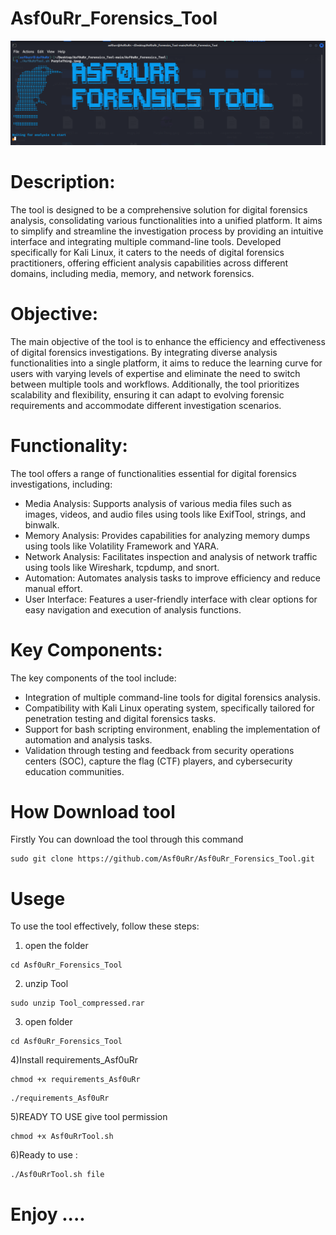 # Asf0uRr_Forensics_Tool
![Screenshot](gg.png)
# Description:
The tool is designed to be a comprehensive solution for digital forensics analysis, consolidating various functionalities into a unified platform. It aims to simplify and streamline the investigation process by providing an intuitive interface and integrating multiple command-line tools. Developed specifically for Kali Linux, it caters to the needs of digital forensics practitioners, offering efficient analysis capabilities across different domains, including media, memory, and network forensics.

# Objective:
The main objective of the tool is to enhance the efficiency and effectiveness of digital forensics investigations. By integrating diverse analysis functionalities into a single platform, it aims to reduce the learning curve for users with varying levels of expertise and eliminate the need to switch between multiple tools and workflows. Additionally, the tool prioritizes scalability and flexibility, ensuring it can adapt to evolving forensic requirements and accommodate different investigation scenarios.

# Functionality:
The tool offers a range of functionalities essential for digital forensics investigations, including:

* Media Analysis: Supports analysis of various media files such as images, videos, and audio files using tools like ExifTool, strings, and binwalk.
* Memory Analysis: Provides capabilities for analyzing memory dumps using tools like Volatility Framework and YARA.
* Network Analysis: Facilitates inspection and analysis of network traffic using tools like Wireshark, tcpdump, and snort.
* Automation: Automates analysis tasks to improve efficiency and reduce manual effort.
* User Interface: Features a user-friendly interface with clear options for easy navigation and execution of analysis functions.
# Key Components:
The key components of the tool include:

* Integration of multiple command-line tools for digital forensics analysis.
* Compatibility with Kali Linux operating system, specifically tailored for penetration testing and digital forensics tasks.
* Support for bash scripting environment, enabling the implementation of automation and analysis tasks.
* Validation through testing and feedback from security operations centers (SOC), capture the flag (CTF) players, and cybersecurity education communities.

# How Download tool 
Firstly
You can download the tool through this command
```shell
sudo git clone https://github.com/Asf0uRr/Asf0uRr_Forensics_Tool.git
```
# Usege
To use the tool effectively, follow these steps:
1) open the folder
 ```shell
cd Asf0uRr_Forensics_Tool 
```
2) unzip Tool
   
```shell
sudo unzip Tool_compressed.rar
```
3) open folder
 ```shell
cd Asf0uRr_Forensics_Tool 
```
4)Install requirements_Asf0uRr
 ```shell
chmod +x requirements_Asf0uRr
```
 ```shell
./requirements_Asf0uRr
```
5)READY TO USE 
give tool permission
 ```shell
chmod +x Asf0uRrTool.sh
```
6)Ready to use :
 ```shell
./Asf0uRrTool.sh file
```
# Enjoy ....




# 
